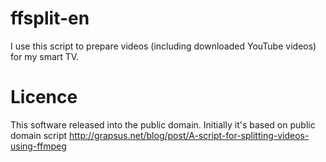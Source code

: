# ffsplit-en

I use this script to prepare videos (including downloaded YouTube videos) for my smart TV.

# Licence

This software released into the public domain. Initially it's based on public domain script
http://grapsus.net/blog/post/A-script-for-splitting-videos-using-ffmpeg
